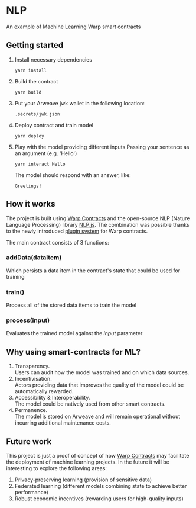 # NLP

An example of Machine Learning Warp smart contracts


## Getting started

1. Install necessary dependencies

    ```
    yarn install
    ```

2. Build the contract

    ```
    yarn build
    ```
    
3. Put your Arweave jwk wallet in the following location: 

     ```
    .secrets/jwk.json
     ```

3. Deploy contract and train model

    ```
    yarn deploy
    ```

4. Play with the model providing different inputs
   Passing your sentence as an argument (e.g. 'Hello')
   
    ```
    yarn interact Hello
    ```

    The model should respond with an answer, like: 
    
     ```
     Greetings!
     ```


##  How it works

The project is built using [Warp Contracts](https://github.com/warp-contracts) and the open-source NLP (Nature Language Processing) library [NLP.js](https://github.com/axa-group/nlp.js). The combination was possible thanks to the newly introduced [plugin system](https://github.com/warp-contracts/warp-contracts-plugins) for Warp contracts.  

The main contract consists of 3 functions: 

### addData(dataItem)

Which persists a data item in the contract's state that could be used for training

### train()

Process all of the stored data items to train the model 

### process(input)

Evaluates the trained model against the *input* parameter 

## Why using smart-contracts for ML?

1. Transparency.   
Users can audit how the model was trained and on which data sources.
2. Incentivisation.   
Actors providing data that improves the quality of the model could be automatically rewarded.
3. Accessibility & Interoperability.   
The model could be natively used from other smart contracts.
4. Permanence.   
The model is stored on Arweave and will remain operational without incurring additional maintenance costs.

##  Future work

This project is just a proof of concept of how [Warp Contracts](https://github.com/warp-contracts) may facilitate the deployment of machine learning projects. In the future it will be interesting to explore the following areas: 

1. Privacy-preserving learning (provision of sensitive data) 
2. Federated learning (different models combining state to achieve better performance)
3. Robust economic incentives (rewarding users for high-quality inputs)



